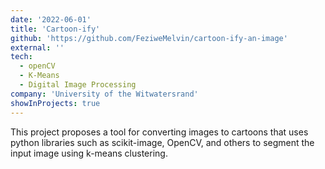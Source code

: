 ```yaml
---
date: '2022-06-01'
title: 'Cartoon-ify'
github: 'https://github.com/FeziweMelvin/cartoon-ify-an-image'
external: ''
tech:
  - openCV
  - K-Means 
  - Digital Image Processing
company: 'University of the Witwatersrand'
showInProjects: true
---
```


This project proposes a tool for converting images to cartoons that uses python libraries such as scikit-image, OpenCV, and others to segment the input image using k-means clustering.